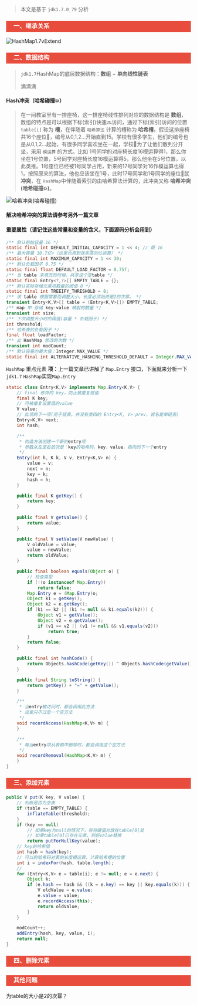> 本文是基于 `jdk1.7.0_79` 分析

<h3 style="padding-bottom:6px; padding-left:20px; color:#ffffff; background-color:#E74C3C;">一、继承关系</h3>

![HashMap1.7vExtend](http://pgq1yfr0p.bkt.clouddn.com/image/java/collectionHashMap1.7vExtend.png)

<h3 style="padding-bottom:6px; padding-left:20px; color:#ffffff; background-color:#E74C3C;">二、数据结构</h3>

>`jdk1.7`HashMap的底层数据结构：**数组** + **单向线性链表**
>
>滴滴滴

#### Hash冲突（哈希碰撞💥）

>在一间教室里有一排座椅，这一排座椅线性排列对应的数据结构是 **数组**，数组的特点是可以根据下标(索引)快速🔜访问，通过下标(索引)访问的位置 `table[i]` 称为 **槽**，在伴随着 `哈希算法` 计算的槽称为 **哈希槽**。假设这排座椅共16个座位💺，编号从0,1,2…开始直到15。学校有很多学生，他们的编号也是从0,1,2…起始，有很多同学喜欢坐在一起，学校🏫为了让他们散列分开坐，采用 `模运算` 的方式。比如 1号同学的对座椅长度16模运算得1，那么你坐在1号位置，5号同学对座椅长度16模运算得5，那么他坐在5号位置，以此类推。1号座位已经被1号同学占用，新来的17号同学对16作模运算也得1，按照原来的算法，他也应该坐在1号，此时17号同学和1号同学的座位💺就 **冲突**，在 `HashMap`中伴随着索引的由哈希算法计算的，此冲突又称 **哈希冲突(哈希碰撞💥)**。

![哈希冲突(哈希碰撞)]()

#### 解决哈希冲突的算法请参考另外一篇文章

>

#### 重要属性（请记住这些常量和变量的含义，下面源码分析会用到）

```java
/** 默认初始容量 16 */
static final int DEFAULT_INITIAL_CAPACITY = 1 << 4; // 既 16
/** 最大容量 10.7亿+（这里也用到效率高的位运算） */
static final int MAXIMUM_CAPACITY = 1 << 30;
/** 默认负载因子 0.75 */
static final float DEFAULT_LOAD_FACTOR = 0.75f;
/** 当 table 未填充的时候，共享这个空table */
static final Entry<?,?>[] EMPTY_TABLE = {};
/** 默认实际存储元素项数量的阈值 8 */
static final int TREEIFY_THRESHOLD = 8;
/** 该 table 根据需要而调整大小。长度必须始终是2的次幂。 */
transient Entry<K,V>[] table = (Entry<K,V>[]) EMPTY_TABLE;
/** map 中 存储 key-value 映射的数量 */
transient int size;
/** 下次调整大小时的阈值(容量 * 负载因子) */
int threshold;
/** 哈希表的负载因子 */
final float loadFactor;
/** 此 HashMap 修改的次数 */
transient int modCount;
/** 默认容量的最大值：Integer.MAX_VALUE */
static final int ALTERNATIVE_HASHING_THRESHOLD_DEFAULT = Integer.MAX_VALUE;
```

`HashMap` 重点元素 **项**：上一篇文章已讲解了 `Map.Entry` 接口，下面就来分析一下 `jdk1.7` `HashMap`实现`Map.Entry`

```java
static class Entry<K,V> implements Map.Entry<K,V> {
    // final 修饰的 key，防止被重复赋值
    final K key;
    // 可被重复设置值的value
    V value;
    // 此项的下一项(用于链表。并没有类四的 Entry<K, V> prev，说名是单链表)
    Entry<K,V> next;
    int hash;

    /**
     * 构造方法创建一个新的entry项
     * 参数从左至右依次是：key的哈希码，key，value，指向的下一个entry
     */
    Entry(int h, K k, V v, Entry<K,V> n) {
        value = v;
        next = n;
        key = k;
        hash = h;
    }

    public final K getKey() {
        return key;
    }
    
    public final V getValue() {
        return value;
    }

    public final V setValue(V newValue) {
        V oldValue = value;
        value = newValue;
        return oldValue;
    }

    public final boolean equals(Object o) {
        // 检查类型
        if (!(o instanceof Map.Entry))
            return false;
        Map.Entry e = (Map.Entry)o;
        Object k1 = getKey();
        Object k2 = e.getKey();
        if (k1 == k2 || (k1 != null && k1.equals(k2))) {
            Object v1 = getValue();
            Object v2 = e.getValue();
            if (v1 == v2 || (v1 != null && v1.equals(v2)))
                return true;
        }
        return false;
    }

    public final int hashCode() {
        return Objects.hashCode(getKey()) ^ Objects.hashCode(getValue());
    }

    public final String toString() {
        return getKey() + "=" + getValue();
    }

    /**
     * 当entry被访问时，都会调用此方法
     * 这里只不过是一个空方法
     */
    void recordAccess(HashMap<K,V> m) {
    }

    /**
     * 每当entry项从表格中删除时，都会调用这个空方法
     */
    void recordRemoval(HashMap<K,V> m) {
    }
}
```



<h3 style="padding-bottom:6px; padding-left:20px; color:#ffffff; background-color:#E74C3C;">三、添加元素</h3>

```java
public V put(K key, V value) {
    // 判断是否为空表
    if (table == EMPTY_TABLE) {
        inflateTable(threshold);
    }
    if (key == null)
        // 如果key为null的情况下，将将键值对放在table[0]处
        // 如果table[0]已存在元素，则将value替换
        return putForNullKey(value);
    // key的哈希值
    int hash = hash(key);
    // 可以的哈希码对表的长度模运算，计算哈希槽的位置
    int i = indexFor(hash, table.length);
    // 
    for (Entry<K,V> e = table[i]; e != null; e = e.next) {
        Object k;
        if (e.hash == hash && ((k = e.key) == key || key.equals(k))) {
            V oldValue = e.value;
            e.value = value;
            e.recordAccess(this);
            return oldValue;
        }
    }

    modCount++;
    addEntry(hash, key, value, i);
    return null;
}
```





<h3 style="padding-bottom:6px; padding-left:20px; color:#ffffff; background-color:#E74C3C;">四、删除元素</h3>



<h3 style="padding-bottom:6px; padding-left:20px; color:#ffffff; background-color:#E74C3C;">其他问题</h3>

为table的大小是2的次幂？